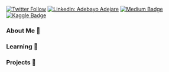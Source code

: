 [![Twitter Follow](https://img.shields.io/twitter/follow/bayoadejare?label=Twitter)](https://twitter.com/bayoadejare)
[![Linkedin: Adebayo Adejare](https://img.shields.io/badge/-LinkedIn-blue?style=flat-square&logo=Linkedin&logoColor=white&link=https://www.linkedin.com/in/adebayoadejare/)](https://www.linkedin.com/in/adebayoadejare/)
[![Medium Badge](https://img.shields.io/badge/-Medium-000000?style=flat&labelColor=000000&logo=Medium&link=https://medium.com/@bayoadejare)](https://medium.com/@bayoadejare)
[![Kaggle Badge](https://img.shields.io/badge/-Kaggle-teal?style=flat&logo=kaggle&logoColor=deepblue&link=https://www.kaggle.com/adebayo)](https://www.kaggle.com/adebayo)

### About Me 👋

### Learning 🌱

### Projects 🔭


<!--
**BayoAdejare/BayoAdejare** is a ✨ _special_ ✨ repository because its `README.md` (this file) appears on your GitHub profile.


Here are some ideas to get you started:

- 🔭 I’m currently working on ...
- 🌱 I’m currently learning ...
- 👯 I’m looking to collaborate on ...
- 🤔 I’m looking for help with ...
- 💬 Ask me about ...
- 📫 How to reach me: ...
- 😄 Pronouns: ...
- ⚡ Fun fact: ...
-->
